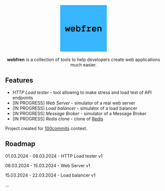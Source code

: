 <div align="center">
  <img src="./assets/webfren.png" width="150">
  <p>
    <b>webfren</b> is a collection of tools to help developers create web applications much easier.
  <p>
</div>

## Features

- _HTTP Load tester_ - tool allowing to make stress and load test of API endpoints
- [IN PROGRESS] _Web Server_ - simulator of a real web server
- [IN PROGRESS] _Load balancer_ - simulator of a load balancer
- [IN PROGRESS] _Message Broker_ - simulator of a Message Broker
- [IN PROGRESS] _Redis clone_ - clone of [Redis](https://redis.io/)

Project created for [100commits](https://100commitow.pl/) contest.

## Roadmap

01.03.2024 - 08.03.2024 - HTTP Load tester v1

08.03.2024 - 15.03.2024 - Web Server v1

15.03.2024 - 22.03.2024 - Load balancer v1

...
